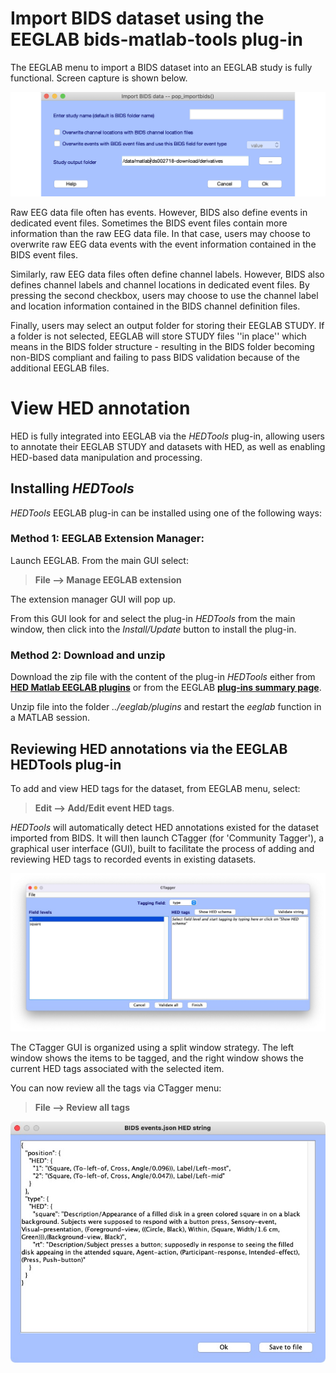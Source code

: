 # Import BIDS dataset using the EEGLAB bids-matlab-tools plug-in

The EEGLAB menu to import a BIDS dataset into an EEGLAB study is fully functional. Screen capture is shown below.

![pop_importbids.m interface](_static/images/pop_importbids.png)

Raw EEG data file often has events. However, BIDS also define events in dedicated event files. Sometimes the BIDS event files contain more information than the raw EEG data file. In that case, users may choose to overwrite raw EEG data events with the event information contained in the BIDS event files.

Similarly, raw EEG data files often define channel labels. However, BIDS also defines channel labels and channel locations in dedicated event files. By pressing the second checkbox, users may choose to use the channel label and location information contained in the BIDS channel definition files.

Finally, users may select an output folder for storing their EEGLAB STUDY. If a folder is not selected, EEGLAB will store STUDY files ''in place'' which means in the BIDS folder structure - resulting in the BIDS folder becoming non-BIDS compliant and failing to pass BIDS validation because of the additional EEGLAB files.

# View HED annotation
HED is fully integrated into EEGLAB via the *HEDTools* plug-in, allowing users to annotate their
EEGLAB STUDY and datasets with HED, as well as enabling HED-based data manipulation and processing.

## Installing *HEDTools*

*HEDTools* EEGLAB plug-in can be installed using one of the following ways:

### Method 1: EEGLAB Extension Manager: 

Launch EEGLAB. From the main GUI select:

> **File --> Manage EEGLAB extension**

The extension manager GUI will pop up. 

From this GUI look for and select the plug-in *HEDTools* from the main window,
then click into the *Install/Update* button to install the plug-in.


### Method 2: Download and unzip

Download the zip file with the content of the plug-in *HEDTools* either from
[**HED Matlab EEGLAB plugins**](https://github.com/hed-standard/hed-matlab/blob/master/EEGLABPlugin)
or from the EEGLAB [**plug-ins summary page**](https://sccn.ucsd.edu/eeglab/plugin_uploader/plugin_list_all.php). 

Unzip file into the folder *../eeglab/plugins* and restart the *eeglab* function in a MATLAB session.

## Reviewing HED annotations via the EEGLAB HEDTools plug-in
To add and view HED tags for the dataset, from EEGLAB menu, select:  

> **Edit --> Add/Edit event HED tags**.  

_HEDTools_ will automatically detect HED annotations existed for the dataset imported from BIDS. It will then launch CTagger (for 'Community Tagger'), a graphical user interface (GUI), built to facilitate the process of adding and reviewing HED tags to recorded events in existing datasets.

![CTagger](_static/images/CTagger_interface.jpg)

The CTagger GUI is organized using a split window strategy.
The left window shows the items to be tagged,
and the right window shows the current HED tags associated with the selected item.

You can now review all the tags via CTagger menu:

> **File --> Review all tags** 

![review tag](_static/images/review-all-tags.jpg)

